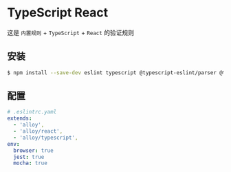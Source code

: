 # TypeScript React

这是 `内置规则` + `TypeScript` + `React` 的验证规则

## 安装

```bash
$ npm install --save-dev eslint typescript @typescript-eslint/parser @typescript-eslint/eslint-plugin eslint-plugin-react eslint-config-alloy
```

## 配置

```yaml
# .eslintrc.yaml
extends:
  - 'alloy',
  - 'alloy/react',
  - 'alloy/typescript',
env:
  browser: true
  jest: true
  mocha: true
```
